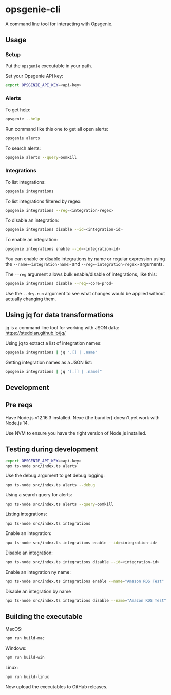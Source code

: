 # opsgenie-cli

A command line tool for interacting with Opsgenie.

## Usage

### Setup

Put the `opsgenie` executable in your path.

Set your Opsgenie API key:

```bash
export OPSGENIE_API_KEY=<api-key>
```

### Alerts

To get help:

```bash
opsgenie --help
```

Run command like this one to get all open alerts:

```bash
opsgenie alerts
```

To search alerts:

```bash
opsgenie alerts --query=oomkill
```
### Integrations

To list integrations:

```bash
opsgenie integrations
```

To list integrations filtered by regex:

```bash
opsgenie integrations --reg=<integration-regex>
```

To disable an integration:

```bash
opsgenie integrations disable --id=<integration-id>
```

To enable an integration:

```bash
opsgenie integrations enable --id=<integration-id>
```

You can enable or disable integrations by name or regular expression using the `--name=<integration-name>` and `--reg=<integration-regex>` arguments.

The `--reg` argument allows bulk enable/disable of integrations, like this:

```bash
opsgenie integrations disable --reg=-core-prod-
```

Use the `--dry-run` argument to see what changes would be applied without actually changing them.

## Using jq for data transformations

jq is a command line tool for working with JSON data: https://stedolan.github.io/jq/

Using jq to extract a list of integration names:

```bash
opsgenie integrations | jq ".[] | .name"
```

Getting integration names as a JSON list:

```bash
opsgenie integrations | jq "[.[] | .name]"
```
## Development

## Pre reqs

Have Node.js v12.16.3 installed. Nexe (the bundler) doesn't yet work with Node.js 14.

Use NVM to ensure you have the right version of Node.js installed.

## Testing during development

```bash
export OPSGENIE_API_KEY=<api-key>
npx ts-node src/index.ts alerts
```

Use the debug argument to get debug logging:

```bash
npx ts-node src/index.ts alerts --debug
```

Using a search query for alerts:

```bash
npx ts-node src/index.ts alerts --query=oomkill
```

Listing integrations:

```bash
npx ts-node src/index.ts integrations
```

Enable an integration:

```bash
npx ts-node src/index.ts integrations enable --id=<integration-id>
```

Disable an integration:

```bash
npx ts-node src/index.ts integrations disable --id=<integration-id>
```

Enable an integration ny name:

```bash
npx ts-node src/index.ts integrations enable --name="Amazon RDS Test"
```

Disable an integration by name

```bash
npx ts-node src/index.ts integrations disable --name="Amazon RDS Test"
```

## Building the executable

MacOS: 

```bash
npm run build-mac
```

Windows:

```bash
npm run build-win
```

Linux:

```bash
npm run build-linux
```

Now upload the executables to GitHub releases.
